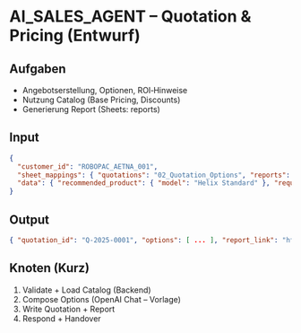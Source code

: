 # AI_SALES_AGENT – Quotation & Pricing (Entwurf)

## Aufgaben
- Angebotserstellung, Optionen, ROI‑Hinweise
- Nutzung Catalog (Base Pricing, Discounts)
- Generierung Report (Sheets: reports)

## Input
```json
{
  "customer_id": "ROBOPAC_AETNA_001",
  "sheet_mappings": { "quotations": "02_Quotation_Options", "reports": "04_Reports" },
  "data": { "recommended_product": { "model": "Helix Standard" }, "requirements": { } }
}
```

## Output
```json
{ "quotation_id": "Q-2025-0001", "options": [ ... ], "report_link": "https://..." }
```

## Knoten (Kurz)
1. Validate + Load Catalog (Backend)
2. Compose Options (OpenAI Chat – Vorlage)
3. Write Quotation + Report
4. Respond + Handover

